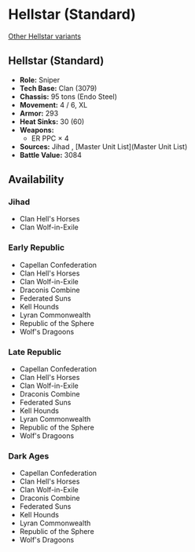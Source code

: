 # Hellstar (Standard) 

[Other Hellstar variants](../hellstar.md) 

## Hellstar (Standard) 

- **Role:** Sniper 
- **Tech Base:** Clan (3079) 
- **Chassis:** 95 tons (Endo Steel) 
- **Movement:** 4 / 6, XL 
- **Armor:** 293 
- **Heat Sinks:** 30 (60) 
- **Weapons:** 
  - ER PPC × 4 
- **Sources:** Jihad , [Master Unit List](Master Unit List) 
- **Battle Value:** 3084 

## Availability 

### Jihad 

- Clan Hell's Horses 
- Clan Wolf-in-Exile 

### Early Republic 

- Capellan Confederation 
- Clan Hell's Horses 
- Clan Wolf-in-Exile 
- Draconis Combine 
- Federated Suns 
- Kell Hounds 
- Lyran Commonwealth 
- Republic of the Sphere 
- Wolf's Dragoons 

### Late Republic 

- Capellan Confederation 
- Clan Hell's Horses 
- Clan Wolf-in-Exile 
- Draconis Combine 
- Federated Suns 
- Kell Hounds 
- Lyran Commonwealth 
- Republic of the Sphere 
- Wolf's Dragoons 

### Dark Ages 

- Capellan Confederation 
- Clan Hell's Horses 
- Clan Wolf-in-Exile 
- Draconis Combine 
- Federated Suns 
- Kell Hounds 
- Lyran Commonwealth 
- Republic of the Sphere 
- Wolf's Dragoons 

